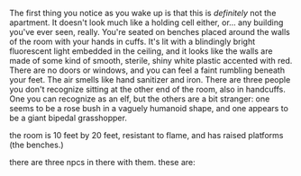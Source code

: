  The first thing you notice as you wake up is that this is *definitely* not the apartment. It doesn't look much like a holding cell either, or... any building you've ever seen, really.
 You're seated on benches placed around the walls of the room with your hands in cuffs. It's lit with a blindingly bright fluorescent light embedded in the ceiling, and it looks like the walls are made of some kind of smooth, sterile, shiny white plastic accented with red. There are no doors or windows, and you can feel a faint rumbling beneath your feet. The air smells like hand sanitizer and iron.
 There are three people you don't recognize sitting at the other end of the room, also in handcuffs. One you can recognize as an elf, but the others are a bit stranger: one seems to be a rose bush in a vaguely humanoid shape, and one appears to be a giant bipedal grasshopper.

the room is 10 feet by 20 feet, resistant to flame, and has raised platforms (the benches.)

there are three npcs in there with them.
these are:
